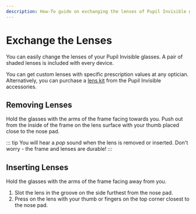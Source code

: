 ```yaml
---
description: How-To guide on exchanging the lenses of Pupil Invisible glasses.
---
```


# Exchange the Lenses
You can easily change the lenses of your Pupil Invisible glasses. A pair of shaded lenses is included with every device.

You can get custom lenses with specific prescription values at any optician. Alternatively, you can purchase a [lens kit](https://pupil-labs.com/products/invisible/accessories/) from the Pupil Invisible accessories.


## Removing Lenses

<Youtube src="ZaUoyuBEOJo"/>

Hold the glasses with the arms of the frame facing towards you. Push out from the inside of the frame on the lens surface with your thumb placed close to the nose pad.

::: tip
You will hear a _pop_ sound when the lens is removed or inserted. Don't worry - the frame and lenses are durable!
:::


## Inserting Lenses

<Youtube src="Y8hG8t5xiPM"/>

Hold the glasses with the arms of the frame facing away from you.
1. Slot the lens in the groove on the side furthest from the nose pad.
2. Press on the lens with your thumb or fingers on the top corner
   closest to the nose pad.